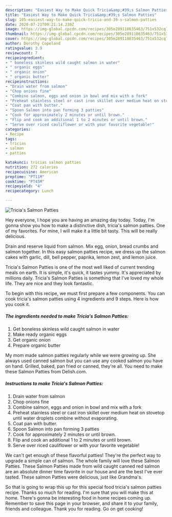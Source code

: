 ```yaml
---
description: "Easiest Way to Make Quick Tricia&amp;#39;s Salmon Patties"
title: "Easiest Way to Make Quick Tricia&amp;#39;s Salmon Patties"
slug: 105-easiest-way-to-make-quick-tricia-and-39-s-salmon-patties
date: 2020-07-21T09:21:14.230Z
image: https://img-global.cpcdn.com/recipes/305e289118635463/751x532cq70/tricias-salmon-patties-recipe-main-photo.jpg
thumbnail: https://img-global.cpcdn.com/recipes/305e289118635463/751x532cq70/tricias-salmon-patties-recipe-main-photo.jpg
cover: https://img-global.cpcdn.com/recipes/305e289118635463/751x532cq70/tricias-salmon-patties-recipe-main-photo.jpg
author: Dorothy Copeland
ratingvalue: 3.9
reviewcount: 7
recipeingredient:
- " boneless skinless wild caught salmon in water"
- " organic eggs"
- " organic onion"
- " organic butter"
recipeinstructions:
- "Drain water from salmon"
- "Chop onions fine"
- "Combine salmon, eggs and onion in bowl and mix with a fork"
- "Preheat stainless steel or cast iron skillet over medium heat on stovetop until water droplets combine without evaporating."
- "Coat pan with butter."
- "Spoon Salmon into pan forming 3 patties"
- "Cook for approximately 2 minutes or until brown."
- "Flip and cook an additional 1 to 2 minutes or until brown."
- "Serve over riced cauliflower or with your favorite vegetable!"
categories:
- Recipe
tags:
- tricias
- salmon
- patties

katakunci: tricias salmon patties 
nutrition: 272 calories
recipecuisine: American
preptime: "PT11M"
cooktime: "PT45M"
recipeyield: "4"
recipecategory: Lunch

---
```



![Tricia&#39;s Salmon Patties](https://img-global.cpcdn.com/recipes/305e289118635463/751x532cq70/tricias-salmon-patties-recipe-main-photo.jpg)

Hey everyone, I hope you are having an amazing day today. Today, I'm gonna show you how to make a distinctive dish, tricia&#39;s salmon patties. One of my favorites. For mine, I will make it a little bit tasty. This will be really delicious.

Drain and reserve liquid from salmon. Mix egg, onion, bread crumbs and salmon together. In this easy salmon patties recipe, we dress up the salmon cakes with garlic, dill, bell pepper, paprika, lemon zest, and lemon juice.

Tricia&#39;s Salmon Patties is one of the most well liked of current trending meals on earth. It is simple, it's quick, it tastes yummy. It's appreciated by millions daily. Tricia&#39;s Salmon Patties is something that I've loved my whole life. They are nice and they look fantastic.


To begin with this recipe, we must first prepare a few components. You can cook tricia&#39;s salmon patties using 4 ingredients and 9 steps. Here is how you cook it.

<!--inarticleads1-->

##### The ingredients needed to make Tricia&#39;s Salmon Patties:

1. Get  boneless skinless wild caught salmon in water
1. Make ready  organic eggs
1. Get  organic onion
1. Prepare  organic butter


My mom made salmon patties regularly while we were growing up. She always used canned salmon but you can use any cooked salmon you have on hand. Grilled, baked, pan fried or canned, they&#39;re all. You need to make these Salmon Patties from Delish.com. 

<!--inarticleads2-->

##### Instructions to make Tricia&#39;s Salmon Patties:

1. Drain water from salmon
1. Chop onions fine
1. Combine salmon, eggs and onion in bowl and mix with a fork
1. Preheat stainless steel or cast iron skillet over medium heat on stovetop until water droplets combine without evaporating.
1. Coat pan with butter.
1. Spoon Salmon into pan forming 3 patties
1. Cook for approximately 2 minutes or until brown.
1. Flip and cook an additional 1 to 2 minutes or until brown.
1. Serve over riced cauliflower or with your favorite vegetable!


We can&#39;t get enough of these flavorful patties! They&#39;re the perfect way to upgrade a simple can of salmon. The whole family will love these Salmon Patties. These Salmon Patties made from wild caught canned red salmon are an absolute dinner time favorite in our house and are the best I&#39;ve ever tasted. These salmon Patties were delicious, just like Grandma&#39;s. 

So that is going to wrap this up for this special food tricia&#39;s salmon patties recipe. Thanks so much for reading. I'm sure that you will make this at home. There's gonna be interesting food in home recipes coming up. Remember to save this page in your browser, and share it to your family, friends and colleague. Thank you for reading. Go on get cooking!
